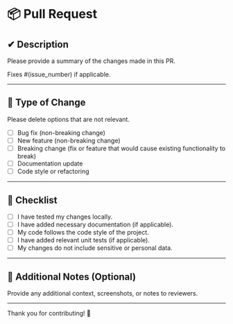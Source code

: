 # 📦 Pull Request

## ✔ Description

Please provide a summary of the changes made in this PR.

Fixes #(issue_number) if applicable.

---

## 🔨 Type of Change

Please delete options that are not relevant.

- [ ] Bug fix (non-breaking change)
- [ ] New feature (non-breaking change)
- [ ] Breaking change (fix or feature that would cause existing functionality to break)
- [ ] Documentation update
- [ ] Code style or refactoring

---

## 🚀 Checklist

- [ ] I have tested my changes locally.
- [ ] I have added necessary documentation (if applicable).
- [ ] My code follows the code style of the project.
- [ ] I have added relevant unit tests (if applicable).
- [ ] My changes do not include sensitive or personal data.

---

## 💬 Additional Notes (Optional)

Provide any additional context, screenshots, or notes to reviewers.

---

Thank you for contributing! 🙌
